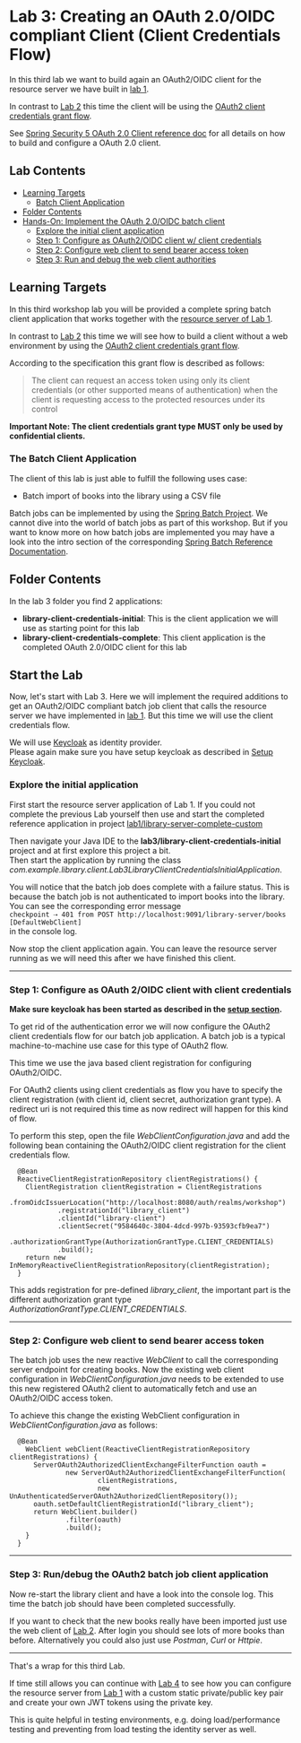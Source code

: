# Lab 3: Creating an OAuth 2.0/OIDC compliant Client (Client Credentials Flow)

In this third lab we want to build again an OAuth2/OIDC client for the resource server 
we have built in [lab 1](../lab1).

In contrast to [Lab 2](../lab2) this time the client will be using
the [OAuth2 client credentials grant flow](https://tools.ietf.org/html/rfc6749#section-4.4).

See [Spring Security 5 OAuth 2.0 Client reference doc](https://docs.spring.io/spring-security/site/docs/current/reference/htmlsingle/#webclient) 
for all details on how to build and configure a OAuth 2.0 client. 

## Lab Contents

* [Learning Targets](#learning-targets)
  * [Batch Client Application](#the-batch-client-application)
* [Folder Contents](#folder-contents)
* [Hands-On: Implement the OAuth 2.0/OIDC batch client](#start-the-lab)
    * [Explore the initial client application](#explore-the-initial-application)
    * [Step 1: Configure as OAuth2/OIDC client w/ client credentials](#step-1-configure-as-oauth-2oidc-client-with-client-credentials)
    * [Step 2: Configure web client to send bearer access token](#step-2-configure-web-client-to-send-bearer-access-token)
    * [Step 3: Run and debug the web client authorities](#step-3-rundebug-the-oauth2-batch-job-client-application)

## Learning Targets

In this third workshop lab you will be provided a complete spring batch client application that works
together with the [resource server of Lab 1](../lab1/library-server-complete-custom/README.md). 

In contrast to [Lab 2](../lab2/README.md) this time we will see how to build a client without a web environment 
by using the [OAuth2 client credentials grant flow](https://tools.ietf.org/html/rfc6749#section-4.4).

According to the specification this grant flow is described as follows:
<blockquote cite="https://tools.ietf.org/html/rfc6749#section-4.4">The client can request an access token using only its client credentials 
(or other supported means of authentication) when the client is requesting access to the protected resources 
under its control</blockquote>

__Important Note: The client credentials grant type MUST only be used by confidential clients.__

### The Batch Client Application

The client of this lab is just able to fulfill the following uses case:

* Batch import of books into the library using a CSV file

Batch jobs can be implemented by using the [Spring Batch Project](https://spring.io/projects/spring-batch).
We cannot dive into the world of batch jobs as part of this workshop. But if you want to know more on how
batch jobs are implemented you may have a look into the intro section of the 
corresponding [Spring Batch Reference Documentation](https://docs.spring.io/spring-batch/4.2.x/reference/html/spring-batch-intro.html#spring-batch-intro).

## Folder Contents

In the lab 3 folder you find 2 applications:

* __library-client-credentials-initial__: This is the client application we will use as starting point for this lab
* __library-client-credentials-complete__: This client application is the completed OAuth 2.0/OIDC client for this lab 

## Start the Lab

Now, let's start with Lab 3. Here we will implement the required additions to get an 
OAuth2/OIDC compliant batch job client that calls the resource server we have implemented in [lab 1](../lab1).
But this time we will use the client credentials flow.

We will use [Keycloak](https://keycloak.org) as identity provider.  
Please again make sure you have setup keycloak as described in [Setup Keycloak](../setup_keycloak).

### Explore the initial application

First start the resource server application of Lab 1. If you could not complete the previous Lab yourself
then use and start the completed reference application 
in project [lab1/library-server-complete-custom](../lab1/library-server-complete-custom)

Then navigate your Java IDE to the __lab3/library-client-credentials-initial__ project and at first explore this project a bit.  
Then start the application by running the class _com.example.library.client.Lab3LibraryClientCredentialsInitialApplication_.

You will notice that the batch job does complete with a failure status.
This is because the batch job is not authenticated to import books into the library.
You can see the corresponding error message  
 `checkpoint ⇢ 401 from POST http://localhost:9091/library-server/books [DefaultWebClient]`  
 in the console log. 

Now stop the client application again. You can leave the resource server running as we will need this after we have 
finished this client.

<hr>

### Step 1: Configure as OAuth 2/OIDC client with client credentials
  
__Make sure keycloak has been started as described in the [setup section](../setup_keycloak).__

To get rid of the authentication error we will now configure the OAuth2 client credentials flow for our 
batch job application. A batch job is a typical machine-to-machine use case for this type of OAuth2 flow. 

This time we use the java based client registration for configuring OAuth2/OIDC. 
  
For OAuth2 clients using client credentials as flow you have to specify the client registration (with client id, client secret, 
authorization grant type). A redirect uri is not required this time as now redirect will happen for this kind of flow.

To perform this step, open the file _WebClientConfiguration.java_ and add the following bean containing the OAuth2/OIDC
client registration for the client credentials flow.
 
```
  @Bean
  ReactiveClientRegistrationRepository clientRegistrations() {
    ClientRegistration clientRegistration = ClientRegistrations
            .fromOidcIssuerLocation("http://localhost:8080/auth/realms/workshop")
            .registrationId("library_client")
            .clientId("library-client")
            .clientSecret("9584640c-3804-4dcd-997b-93593cfb9ea7")
            .authorizationGrantType(AuthorizationGrantType.CLIENT_CREDENTIALS)
            .build();
    return new InMemoryReactiveClientRegistrationRepository(clientRegistration);
  }
```

This adds registration for pre-defined _library_client_, the important part is the different 
authorization grant type _AuthorizationGrantType.CLIENT_CREDENTIALS_.

<hr>

### Step 2: Configure web client to send bearer access token

The batch job uses the new reactive _WebClient_ to call the corresponding server endpoint for creating books.
Now the existing web client configuration in _WebClientConfiguration.java_ needs to be extended to use this new
registered OAuth2 client to automatically fetch and use an OAuth2/OIDC access token.

To achieve this change the existing WebClient configuration in _WebClientConfiguration.java_ as follows:

```
  @Bean
    WebClient webClient(ReactiveClientRegistrationRepository clientRegistrations) {
      ServerOAuth2AuthorizedClientExchangeFilterFunction oauth =
              new ServerOAuth2AuthorizedClientExchangeFilterFunction(
                      clientRegistrations,
                      new UnAuthenticatedServerOAuth2AuthorizedClientRepository());
      oauth.setDefaultClientRegistrationId("library_client");
      return WebClient.builder()
              .filter(oauth)
              .build();
    }
  }
```

<hr>

### Step 3: Run/debug the OAuth2 batch job client application
  
Now re-start the library client and have a look into the console log.
This time the batch job should have been completed successfully.

If you want to check that the new books really have been imported just use the 
web client of [Lab 2](../lab2). After login you should see lots of more books than before.
Alternatively you could also just use _Postman_, _Curl_ or _Httpie_. 
 
<hr>

That's a wrap for this third Lab.

If time still allows you can continue with [Lab 4](../lab4) to see how you can
configure the resource server from [Lab 1](../lab1) with a custom static private/public key pair
and create your own JWT tokens using the private key.

This is quite helpful in testing environments, e.g. doing load/performance testing and preventing
from load testing the identity server as well.
